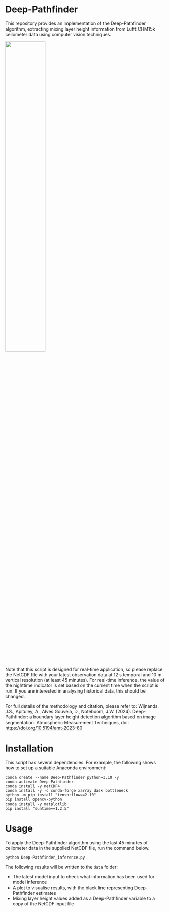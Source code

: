 # Deep-Pathfinder
This repository provides an implementation of the Deep-Pathfinder algorithm, extracting mixing layer height information from Lufft CHM15k ceilometer data using computer vision techniques.

<img src="concept.png" width="50%" />

Note that this script is designed for real-time application, so please replace the NetCDF file with your latest observation data at 12 s temporal and 10 m vertical resolution (at least 45 minutes). For real-time inference, the value of the nighttime indicator is set based on the current time when the script is run. If you are interested in analysing historical data, this should be changed.

For full details of the methodology and citation, please refer to: Wijnands, J.S., Apituley, A., Alves Gouveia, D., Noteboom, J.W. (2024). Deep-Pathfinder: a boundary layer height detection algorithm based on image segmentation. Atmospheric Measurement Techniques, doi: https://doi.org/10.5194/amt-2023-80

# Installation

This script has several dependencies. For example, the following shows how to set up a suitable Anaconda environment:

```
conda create --name Deep-Pathfinder python=3.10 -y
conda activate Deep-Pathfinder
conda install -y netCDF4
conda install -y -c conda-forge xarray dask bottleneck
python -m pip install "tensorflow==2.10"
pip install opencv-python
conda install -y matplotlib
pip install "suntime==1.2.5"

```

# Usage

To apply the Deep-Pathfinder algorithm using the last 45 minutes of ceilometer data in the supplied NetCDF file, run the command below.

```
python Deep-Pathfinder_inference.py
```

The following results will be written to the `data` folder:
* The latest model input to check what information has been used for model inference
* A plot to visualise results, with the black line representing Deep-Pathfinder estimates
* Mixing layer height values added as a Deep-Pathfinder variable to a copy of the NetCDF input file
